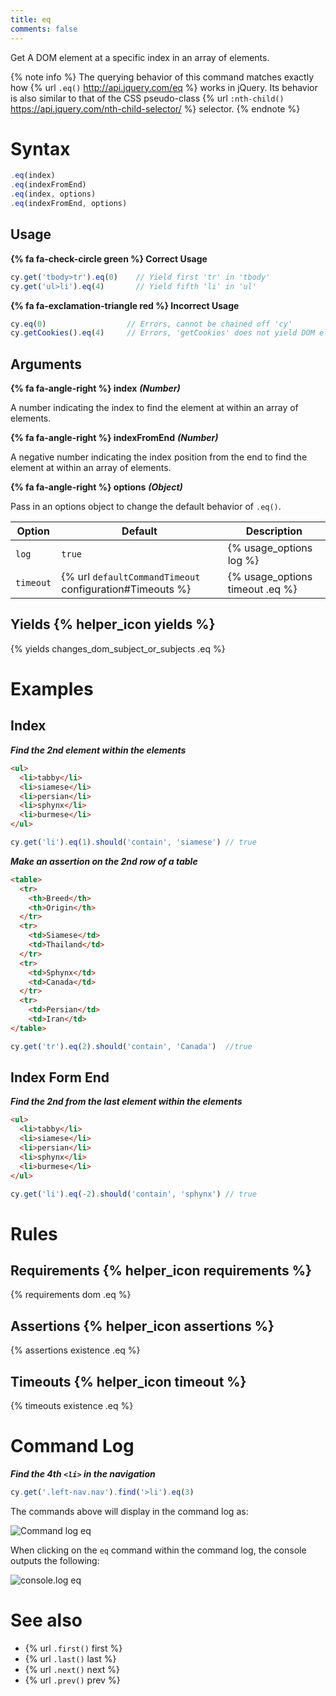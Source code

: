 ```yaml
---
title: eq
comments: false
---
```


Get A DOM element at a specific index in an array of elements.

{% note info %}
The querying behavior of this command matches exactly how {% url `.eq()` http://api.jquery.com/eq %} works in jQuery. Its behavior is also similar to that of the CSS pseudo-class {% url `:nth-child()` https://api.jquery.com/nth-child-selector/ %} selector. 
{% endnote %}

# Syntax

```javascript
.eq(index)
.eq(indexFromEnd)
.eq(index, options)
.eq(indexFromEnd, options)
```

## Usage

**{% fa fa-check-circle green %} Correct Usage**

```javascript
cy.get('tbody>tr').eq(0)    // Yield first 'tr' in 'tbody'
cy.get('ul>li').eq(4)       // Yield fifth 'li' in 'ul'
```

**{% fa fa-exclamation-triangle red %} Incorrect Usage**

```javascript
cy.eq(0)                  // Errors, cannot be chained off 'cy'
cy.getCookies().eq(4)     // Errors, 'getCookies' does not yield DOM element
```

## Arguments

**{% fa fa-angle-right %} index**  ***(Number)***

A number indicating the index to find the element at within an array of elements.

**{% fa fa-angle-right %} indexFromEnd**  ***(Number)***

A negative number indicating the index position from the end to find the element at within an array of elements.

**{% fa fa-angle-right %} options**  ***(Object)***

Pass in an options object to change the default behavior of `.eq()`.

Option | Default | Description
--- | --- | ---
`log` | `true` | {% usage_options log %}
`timeout` | {% url `defaultCommandTimeout` configuration#Timeouts %} | {% usage_options timeout .eq %}

## Yields {% helper_icon yields %}

{% yields changes_dom_subject_or_subjects .eq %}

# Examples

## Index

***Find the 2nd element within the elements***

```html
<ul>
  <li>tabby</li>
  <li>siamese</li>
  <li>persian</li>
  <li>sphynx</li>
  <li>burmese</li>
</ul>
```

```javascript
cy.get('li').eq(1).should('contain', 'siamese') // true
```
***Make an assertion on the 2nd row of a table***

```html
<table>
  <tr>
    <th>Breed</th>
    <th>Origin</th>
  </tr>
  <tr>
    <td>Siamese</td>
    <td>Thailand</td>
  </tr>
  <tr>
    <td>Sphynx</td>
    <td>Canada</td>
  </tr>
  <tr>
    <td>Persian</td>
    <td>Iran</td>
</table>
```

```javascript
cy.get('tr').eq(2).should('contain', 'Canada')  //true
```

## Index Form End

***Find the 2nd from the last element within the elements***

```html
<ul>
  <li>tabby</li>
  <li>siamese</li>
  <li>persian</li>
  <li>sphynx</li>
  <li>burmese</li>
</ul>
```

```javascript
cy.get('li').eq(-2).should('contain', 'sphynx') // true
```

# Rules

## Requirements {% helper_icon requirements %}

{% requirements dom .eq %}

## Assertions {% helper_icon assertions %}

{% assertions existence .eq %}

## Timeouts {% helper_icon timeout %}

{% timeouts existence .eq %}

# Command Log

***Find the 4th `<li>` in the navigation***

```javascript
cy.get('.left-nav.nav').find('>li').eq(3)
```

The commands above will display in the command log as:

![Command log eq](/img/api/eq/find-element-at-index.png)

When clicking on the `eq` command within the command log, the console outputs the following:

![console.log eq](/img/api/eq/see-element-and-list-when-using-eq.png)

# See also

- {% url `.first()` first %}
- {% url `.last()` last %}
- {% url `.next()` next %}
- {% url `.prev()` prev %}
